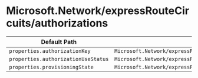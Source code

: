 # Microsoft.Network/expressRouteCircuits/authorizations

| Default Path | Alias |
|---|---|
| `properties.authorizationKey` | `Microsoft.Network/expressRouteCircuits/authorizations/authorizationKey` |
| `properties.authorizationUseStatus` | `Microsoft.Network/expressRouteCircuits/authorizations/authorizationUseStatus` |
| `properties.provisioningState` | `Microsoft.Network/expressRouteCircuits/authorizations/provisioningState` |

